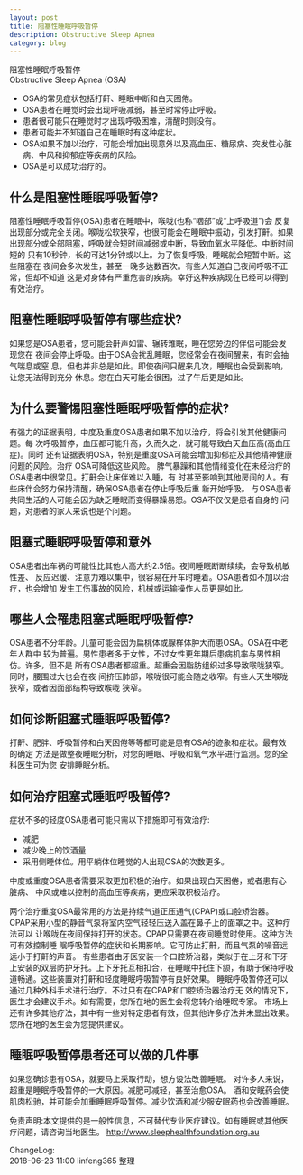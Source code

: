 ```yaml
---
layout: post
title: 阻塞性睡眠呼吸暂停
description: Obstructive Sleep Apnea
category: blog
---
```


阻塞性睡眠呼吸暂停  
Obstructive Sleep Apnea (OSA)

* OSA的常见症状包括打鼾、睡眠中断和白天困倦。
* OSA患者在睡觉时会出现呼吸减弱，甚至时常停止呼吸。
* 患者很可能只在睡觉时才出现呼吸困难，清醒时则没有。
* 患者可能并不知道自己在睡眠时有这种症状。
* OSA如果不加以治疗，可能会增加出现意外以及高血压、糖尿病、突发性心脏病、中风和抑郁症等疾病的风险。
* OSA是可以成功治疗的。

## 什么是阻塞性睡眠呼吸暂停?
阻塞性睡眠呼吸暂停(OSA)患者在睡眠中，喉咙(也称“咽部”或“上呼吸道”)会 反复出现部分或完全关闭。喉咙松软狭窄，也很可能会在睡眠中振动，引发打鼾。如果 出现部分或全部阻塞，呼吸就会短时间减弱或中断，导致血氧水平降低。中断时间短的 只有10秒钟，长的可达1分钟或以上。为了恢复呼吸，睡眠就会短暂中断。这些阻塞在 夜间会多次发生，甚至一晚多达数百次。有些人知道自己夜间呼吸不正常，但却不知道 这是对身体有严重危害的疾病。幸好这种疾病现在已经可以得到有效治疗。

## 阻塞性睡眠呼吸暂停有哪些症状?
如果您是OSA患者，您可能会鼾声如雷、辗转难眠，睡在您旁边的伴侣可能会发现您在 夜间会停止呼吸。由于OSA会扰乱睡眠，您经常会在夜间醒来，有时会抽气喘息或窒 息，但也并非总是如此。即使夜间只醒来几次，睡眠也会受到影响，让您无法得到充分 休息。您在白天可能会很困，过了午后更是如此。

## 为什么要警惕阻塞性睡眠呼吸暂停的症状?
有强力的证据表明，中度及重度OSA患者如果不加以治疗，将会引发其他健康问题。每 次呼吸暂停，血压都可能升高，久而久之，就可能导致白天血压高(高血压症)。同时 还有证据表明OSA，特别是重度OSA可能会增加抑郁症及其他精神健康问题的风险。治疗 OSA可降低这些风险。
脾气暴躁和其他情绪变化在未经治疗的OSA患者中很常见。打鼾会让床伴难以入睡，有 时甚至影响到其他房间的人。有些床伴会努力保持清醒，确保OSA患者在停止呼吸后重 新开始呼吸。
与OSA患者共同生活的人可能会因为缺乏睡眠而变得暴躁易怒。OSA不仅仅是患者自身的 问题，对患者的家人来说也是个问题。

## 阻塞式睡眠呼吸暂停和意外
OSA患者出车祸的可能性比其他人高大约2.5倍。夜间睡眠断断续续，会导致机敏性差、 反应迟缓、注意力难以集中，很容易在开车时睡着。OSA患者如不加以治疗，也会增加 发生工伤事故的风险，机械或运输操作人员更是如此。
                          
## 哪些人会罹患阻塞式睡眠呼吸暂停?
OSA患者不分年龄。儿童可能会因为扁桃体或腺样体肿大而患OSA。OSA在中老年人群中 较为普遍。男性患者多于女性，不过女性更年期后患病机率与男性相仿。许多，但不是 所有OSA患者都超重。超重会因脂肪组织过多导致喉咙狭窄。同时，腰围过大也会在夜 间挤压肺部，喉咙很可能会随之收窄。有些人天生喉咙狭窄，或者因面部结构导致喉咙 狭窄。

## 如何诊断阻塞式睡眠呼吸暂停?
打鼾、肥胖、呼吸暂停和白天困倦等等都可能是患有OSA的迹象和症状。最有效的确定 方法是做整夜睡眠分析，对您的睡眠、呼吸和氧气水平进行监测。您的全科医生可为您 安排睡眠分析。

## 如何治疗阻塞式睡眠呼吸暂停?
症状不多的轻度OSA患者可能只需以下措施即可有效治疗: 

* 减肥
* 减少晚上的饮酒量
* 采用侧睡体位。用平躺体位睡觉的人出现OSA的次数更多。  

中度或重度OSA患者需要采取更加积极的治疗。如果出现白天困倦，或者患有心脏病、 中风或难以控制的高血压等疾病，更应采取积极治疗。

两个治疗重度OSA最常用的方法是持续气道正压通气(CPAP)或口腔矫治器。
CPAP采用小型的静音气泵将室内空气轻轻压送入盖在鼻子上的面罩之中。这种疗法可以 让喉咙在夜间保持打开的状态。CPAP只需要在夜间睡觉时使用。这种方法可有效控制睡 眠呼吸暂停的症状和长期影响。它可防止打鼾，而且气泵的噪音远远小于打鼾的声音。
有些患者由牙医安装一个口腔矫治器，类似于在上牙和下牙上安装的双层防护牙托。上下牙托互相扣合，在睡眠中托住下颌，有助于保持呼吸道畅通。这些装置对打鼾和轻度睡眠呼吸暂停有良好效果。
睡眠呼吸暂停还可以通过几种外科手术进行治疗。不过只有在CPAP和口腔矫治器治疗无 效的情况下，医生才会建议手术。如有需要，您所在地的医生会将您转介给睡眠专家。
市场上还有许多其他疗法，其中有一些对特定患者有效，但其他许多疗法并未显出效果。您所在地的医生会为您提供建议。

## 睡眠呼吸暂停患者还可以做的几件事
如果您确诊患有OSA，就要马上采取行动，想方设法改善睡眠。
对许多人来说，超重是睡眠呼吸暂停的一大原因。减肥可减轻，甚至治愈OSA。
酒和安眠药会使肌肉松驰，并可能会加重睡眠呼吸暂停。减少饮酒和减少服安眠药也会改善睡眠。


免责声明:本文提供的是一般性信息，不可替代专业医疗建议。如有睡眠或其他医疗问题，请咨询当地医生。
http://www.sleephealthfoundation.org.au


ChangeLog:  
2018-06-23 11:00 linfeng365 整理  


